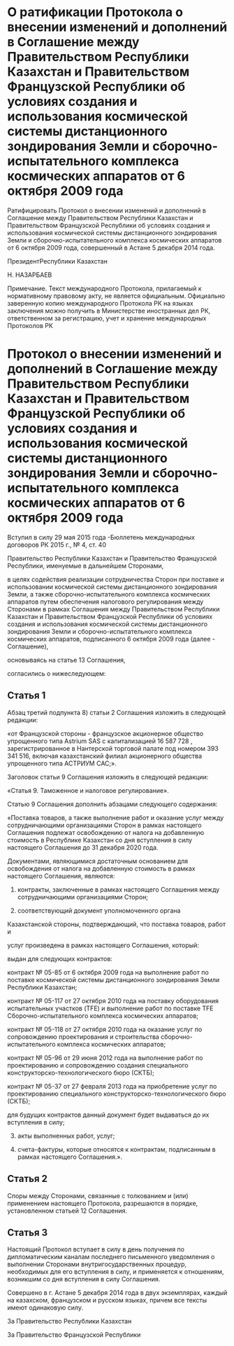 # О ратификации Протокола о внесении изменений и дополнений в Соглашение между Правительством Республики Казахстан и Правительством Французской Республики об условиях создания и использования космической системы дистанционного зондирования Земли и сборочно-испытательного комплекса космических аппаратов от 6 октября 2009 года

Ратифицировать Протокол о внесении изменений и дополнений в Соглашение между Правительством Республики Казахстан и Правительством Французской Республики об условиях создания и использования космической системы дистанционного зондирования Земли и сборочно-испытательного комплекса космических аппаратов от 6 октября 2009 года, совершенный в Астане 5 декабря 2014 года.

ПрезидентРеспублики Казахстан

Н. НАЗАРБАЕВ

Примечание. Текст международного Протокола, прилагаемый к нормативному правовому акту, не является официальным. Официально заверенную копию международного Протокола РК на языках заключения можно получить в Министерстве иностранных дел РК, ответственном за регистрацию, учет и хранение международных Протоколов РК

# Протокол о внесении изменений и дополнений в Соглашение между Правительством Республики Казахстан и Правительством Французской Республики об условиях создания и использования космической системы дистанционного зондирования Земли и сборочно-испытательного комплекса космических аппаратов от 6 октября 2009 года

Вступил в силу 29 мая 2015 года -Бюллетень международных договоров РК 2015 г., № 4, ст. 40

Правительство Республики Казахстан и Правительство Французской Республики, именуемые в дальнейшем Сторонами,

в целях содействия реализации сотрудничества Сторон при поставке и использовании космической системы дистанционного зондирования Земли, а также сборочно-испытательного комплекса космических аппаратов путем обеспечения налогового регулирования между Сторонами в рамках Соглашения между Правительством Республики Казахстан и Правительством Французской Республики об условиях создания и использования космической системы дистанционного зондирования Земли и сборочно-испытательного комплекса космических аппаратов, подписанного 6 октября 2009 года (далее - Соглашение),

основываясь на статье 13 Соглашения,

согласились о нижеследующем:

## Статья 1

Абзац третий подпункта 8) статьи 2 Соглашения изложить в следующей редакции:

«от Французской стороны - французское акционерное общество упрощенного типа Astrium SAS с капитализацией 16 587 728 , зарегистрированное в Нантерской торговой палате под номером 393 341 516, включая казахстанский филиал акционерного общества упрощенного типа АСТРИУМ САС;».

Заголовок статьи 9 Соглашения изложить в следующей редакции:

«Статья 9. Таможенное и налоговое регулирование».

Статью 9 Соглашения дополнить абзацами следующего содержания:

«Поставка товаров, а также выполнение работ и оказание услуг между сотрудничающими организациями Сторон в рамках настоящего Соглашения подлежат освобождению от налога на добавленную стоимость в Республике Казахстан со дня вступления в силу настоящего Соглашения до 31 декабря 2020 года.

Документами, являющимися достаточным основанием для освобождения от налога на добавленную стоимость в рамках настоящего Соглашения, являются:

1) контракты, заключенные в рамках настоящего Соглашения между сотрудничающими организациями Сторон;

2) соответствующий документ уполномоченного органа

Казахстанской стороны, подтверждающий, что поставка товаров, работ и

услуг произведена в рамках настоящего Соглашения, который:

выдан для следующих контрактов:

контракт № 05-85 от 6 октября 2009 года на выполнение работ по поставке космической системы дистанционного зондирования Земли Республики Казахстан;

контракт № 05-117 от 27 октября 2010 года на поставку оборудования испытательных участков (TFE) и выполнение работ по поставке TFE Сборочно-испытательного комплекса космических аппаратов;

контракт № 05-118 от 27 октября 2010 года на оказание услуг по сопровождению проектирования и строительства сборочно-испытательного комплекса космических аппаратов;

контракт № 05-96 от 29 июня 2012 года на выполнение работ по проектированию и сопровождению создания специального конструкторско-технологического бюро (СКТБ);

контракт № 05-37 от 27 февраля 2013 года на приобретение услуг по проектированию специального конструкторско-технологического бюро (СКТБ);

для будущих контрактов данный документ будет выдаваться до их вступления в силу;

3) акты выполненных работ, услуг;

4) счета-фактуры, которые относятся к контрактам, подписанным в рамках настоящего Соглашения.».

## Статья 2

Споры между Сторонами, связанные с толкованием и (или) применением настоящего Протокола, разрешаются в порядке, установленном статьей 12 Соглашения.

## Статья 3

Настоящий Протокол вступает в силу в день получения по дипломатическим каналам последнего письменного уведомления о выполнении Сторонами внутригосударственных процедур, необходимых для его вступления в силу, и применяется к отношениям, возникшим со дня вступления в силу Соглашения.

Совершено в г. Астане 5 декабря 2014 года в двух экземплярах, каждый на казахском, французском и русском языках, причем все тексты имеют одинаковую силу.

За Правительство Республики Казахстан

За Правительство Французской Республики

